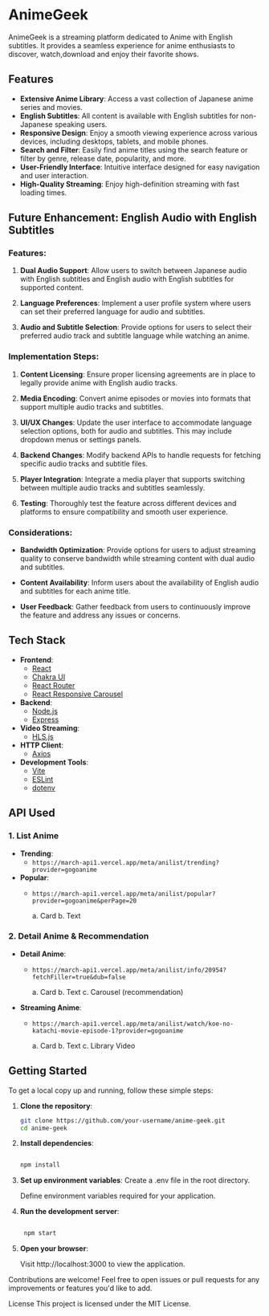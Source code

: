 # AnimeGeek 

AnimeGeek is a streaming platform dedicated to Anime with English subtitles. It provides a seamless experience for anime enthusiasts to discover, watch,download and enjoy their favorite shows.

## Features

- **Extensive Anime Library**: Access a vast collection of Japanese anime series and movies.
- **English Subtitles**: All content is available with English subtitles for non-Japanese speaking users.
- **Responsive Design**: Enjoy a smooth viewing experience across various devices, including desktops, tablets, and mobile phones.
- **Search and Filter**: Easily find anime titles using the search feature or filter by genre, release date, popularity, and more.
- **User-Friendly Interface**: Intuitive interface designed for easy navigation and user interaction.
- **High-Quality Streaming**: Enjoy high-definition streaming with fast loading times.

## Future Enhancement: English Audio with English Subtitles

### Features:

1. **Dual Audio Support**: Allow users to switch between Japanese audio with English subtitles and English audio with English subtitles for supported content.

2. **Language Preferences**: Implement a user profile system where users can set their preferred language for audio and subtitles.

3. **Audio and Subtitle Selection**: Provide options for users to select their preferred audio track and subtitle language while watching an anime.

### Implementation Steps:

1. **Content Licensing**: Ensure proper licensing agreements are in place to legally provide anime with English audio tracks.

2. **Media Encoding**: Convert anime episodes or movies into formats that support multiple audio tracks and subtitles.

3. **UI/UX Changes**: Update the user interface to accommodate language selection options, both for audio and subtitles. This may include dropdown menus or settings panels.

4. **Backend Changes**: Modify backend APIs to handle requests for fetching specific audio tracks and subtitle files.

5. **Player Integration**: Integrate a media player that supports switching between multiple audio tracks and subtitles seamlessly.

6. **Testing**: Thoroughly test the feature across different devices and platforms to ensure compatibility and smooth user experience.

### Considerations:

- **Bandwidth Optimization**: Provide options for users to adjust streaming quality to conserve bandwidth while streaming content with dual audio and subtitles.

- **Content Availability**: Inform users about the availability of English audio and subtitles for each anime title.

- **User Feedback**: Gather feedback from users to continuously improve the feature and address any issues or concerns.

## Tech Stack

- **Frontend**:
  - [React](https://reactjs.org/)
  - [Chakra UI](https://chakra-ui.com/)
  - [React Router](https://reactrouter.com/)
  - [React Responsive Carousel](https://www.npmjs.com/package/react-responsive-carousel)
- **Backend**:
  - [Node.js](https://nodejs.org/)
  - [Express](https://expressjs.com/)
- **Video Streaming**:
  - [HLS.js](https://github.com/video-dev/hls.js/)
- **HTTP Client**:
  - [Axios](https://axios-http.com/)
- **Development Tools**:
  - [Vite](https://vitejs.dev/)
  - [ESLint](https://eslint.org/)
  - [dotenv](https://www.npmjs.com/package/dotenv)

## API Used

### 1. List Anime

- **Trending**:
  - `https://march-api1.vercel.app/meta/anilist/trending?provider=gogoanime`
- **Popular**:
  - `https://march-api1.vercel.app/meta/anilist/popular?provider=gogoanime&perPage=20`

    a. Card
    b. Text

### 2. Detail Anime & Recommendation

- **Detail Anime**:
  - `https://march-api1.vercel.app/meta/anilist/info/20954?fetchFiller=true&dub=false`

    a. Card
    b. Text
    c. Carousel (recommendation)

- **Streaming Anime**:
  - `https://march-api1.vercel.app/meta/anilist/watch/koe-no-katachi-movie-episode-1?provider=gogoanime`

    a. Card
    b. Text
    c. Library Video

## Getting Started

To get a local copy up and running, follow these simple steps:

1. **Clone the repository**:
   ```bash
   git clone https://github.com/your-username/anime-geek.git
   cd anime-geek

2. **Install dependencies**:
    ```bash

   npm install
3. **Set up environment variables**:
    Create a .env file in the root directory.
   
    Define environment variables required for your application.
4. **Run the development server**:
  
   ```bash

    npm start

5. **Open your browser**:

    Visit http://localhost:3000 to view the application.



Contributions are welcome! Feel free to open issues or pull requests for any improvements or features you'd like to add.

License
This project is licensed under the MIT License.











